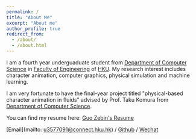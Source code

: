 ```yaml
---
permalink: /
title: "About Me"
excerpt: "About me"
author_profile: true
redirect_from: 
  - /about/
  - /about.html
---
```


I am a fourth year underguaduate student from [Department of Computer Science](https://www.cs.hku.hk/) in [Faculty of Engineering](https://engg.hku.hk/) of [HKU](https://www.hku.hk/). My research interest includes character animation, computer graphics, physical simulation and machine learning.

I am very fortunate to have the final-year project titled "physical-based character animation in fluids" advised by Prof. Taku Komura from [Department of Computer Science](https://www.cs.hku.hk/).

You can find my resume here: [Guo Zebin's Resume](../assets/RESUME.pdf)


[Email](mailto: u3577091@connect.hku.hk) / [Github](https://github.com/SILENT-GUO/) / [Wechat]()
